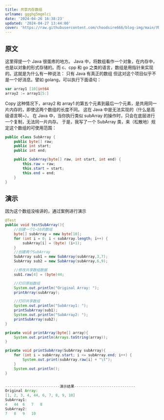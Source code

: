 ```yaml
---
title: 共享内存数组
urlname: ggghg5mgmlci
date: '2024-04-26 16:38:23'
updated: '2024-04-27 13:44:00'
cover: 'https://raw.githubusercontent.com/choodsire666/blog-img/main/共享内存数组/cover.jpg'
---
```

## 原文
这里得提一个 Java 很蛋疼的地方。
Java 中，将数组看作一个对象，在内存中，也是以对象的形式存储的。而 c、cpp 和 go 之类的语言，数组是用指针来实现的。这就是为什么有一种说法：
只有 Java 有真正的数组
但这对这个项目似乎不是一个好消息。譬如 golang，可以执行下面语句：
```go
var array1 [10]int64
array2 := array1[5:]
```
Copy
这种情况下，array2 和 array1 的第五个元素到最后一个元素，是共用同一片内存的，即使这两个数组的长度不同。
这在 Java 中是无法实现的（什么是高级语言啊~）。
在 Java 中，当你执行类似 subArray 的操作时，只会在底层进行一个复制，无法同一片内存。
于是，我写了一个 SubArray 类，来（松散地）规定这个数组的可使用范围：
```java
public class SubArray {
    public byte[] raw;
    public int start;
    public int end;

    public SubArray(byte[] raw, int start, int end) {
        this.raw = raw;
        this.start = start;
        this.end = end;
    }
}
```
## 演示
因为这个数组没啥讲的，通过案例进行演示
```java
@Test
public void testSubArray(){
    //创建一个1~10的数组
    byte[] subArray = new byte[10];
    for (int i = 0; i < subArray.length; i++) {
        subArray[i] = (byte) (i+1);
    }
    //创建两个SubArray
    SubArray sub1 = new SubArray(subArray,3,7);
    SubArray sub2 = new SubArray(subArray,6,9);

    //修改共享数组数据
    sub1.raw[4] = (byte)44;

    //打印原始数组
    System.out.println("Original Array: ");
    printArray(subArray);

    //打印共享数组
    System.out.println("SubArray1: ");
    printSubArray(sub1);
    System.out.println("SubArray2: ");
    printSubArray(sub2);
}

private void printArray(byte[] array){
    System.out.println(Arrays.toString(array));
}

private void printSubArray(SubArray subArray){
    for (int i = subArray.start; i <= subArray.end; i++) {
        System.out.print(subArray.raw[i] + "\t");
    }
    System.out.println();
}


-------------------------演示结果----------------------------
Original Array: 
[1, 2, 3, 4, 44, 6, 7, 8, 9, 10]
SubArray1: 
4	44	6	7	8	
SubArray2: 
7	8	9	10
```
